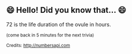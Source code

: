 ## 😄 Hello! Did you know that... 😄
72 is the life duration of the ovule in hours.

<sup>(come back in 5 minutes for the next trivia)</sup>


<sup>Credits: http://numbersapi.com</sup>
